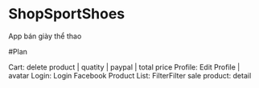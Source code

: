 # ShopSportShoes
App bán giày thể thao

#Plan

Cart: delete product | quatity | paypal | total price
Profile: Edit Profile | avatar 
Login: Login Facebook
Product List: FilterFilter
sale product: detail



